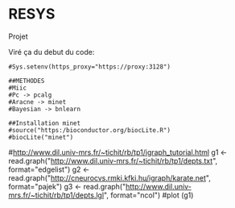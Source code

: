 # RESYS
Projet


Viré ça du debut du code:
```
#Sys.setenv(https_proxy="https://proxy:3128")

##METHODES
#Miic
#Pc -> pcalg
#Aracne -> minet
#Bayesian -> bnlearn

##Installation minet
#source("https:/bioconductor.org/biocLite.R")
#biocLite("minet")
```
#http://www.dil.univ-mrs.fr/~tichit/rb/tp1/igraph_tutorial.html
g1 <- read.graph("http://www.dil.univ-mrs.fr/~tichit/rb/tp1/depts.txt", format="edgelist")
g2 <- read.graph("http://cneurocvs.rmki.kfki.hu/igraph/karate.net", format="pajek")
g3 <- read.graph("http://www.dil.univ-mrs.fr/~tichit/rb/tp1/depts.lgl", format="ncol")
#plot (g1)
